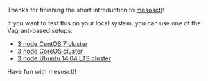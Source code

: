 Thanks for finishing the short introduction to [mesosctl](https://github.com/mesoshq/mesosctl)! 

If you want to test this on your local system, you can use one of the Vagrant-based setups:

* [3 node CentOS 7 cluster](https://github.com/mesoshq/vagrant-cluster-centos)
* [3 node CoreOS cluster](https://github.com/mesoshq/vagrant-cluster-coreos)
* [3 node Ubuntu 14.04 LTS cluster](https://github.com/mesoshq/vagrant-cluster-ubuntu)

Have fun with mesosctl!